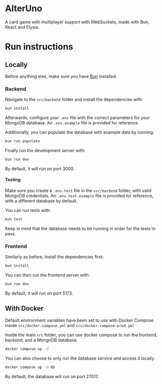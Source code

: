 # AlterUno

A card game with multiplayer support with WebSockets, made with
Bun, React and Elysia.

# Run instructions

## Locally

Before anything else, make sure you have [Bun](https://bun.sh/) installed.

### Backend

Navigate to the `src/backend` folder and install the dependencies with:

```bash
bun install
```

Afterwards, configure your `.env` file with the correct parameters for your
MongoDB database. An `.env.example` file is provided for reference.

Additionally, you can populate the database with example data by running:

```bash
bun run populate
```

Finally run the development server with:

```bash
bun run dev
```

By default, it will run on port 3000.

#### Testing

Make sure you create a `.env.test` file in the `src/backend` folder, with valid MongoDB credentials.
An `.env.test.example` file is provided for reference, with a different database by default.

You can run tests with:

```bash
bun test
```

Keep in mind that the database needs to be running in order for the tests to pass.

### Frontend

Similarly as before, install the dependencies first:

```bash
bun install
```

You can then run the frontend server with:

```bash
bun run dev
```

By default, it will run on port 5173.

## With Docker

Default environment variables have been set to use with Docker Compose inside `src/docker-compose.yml` and `src/docker-compose-prod.yml`

Inside the main `src` folder, you can use docker compose to run the frontend, backend, and a MongoDB database.

```bash
docker compose up -d
```

You can also choose to only run the database service and access it locally.

```bash
docker compose up -d db
```

By default, the database will run on port 27017.
